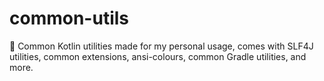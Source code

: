 # common-utils
🤹 Common Kotlin utilities made for my personal usage, comes with SLF4J utilities, common extensions, ansi-colours, common Gradle utilities, and more.

